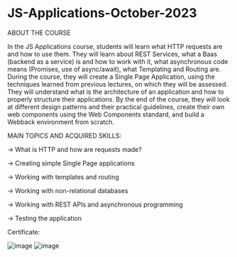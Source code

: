 # JS-Applications-October-2023
ABOUT THE COURSE

In the JS Applications course, students will learn what HTTP requests are and how to use them. They will learn about REST Services, what a Baas (backend as a service) is and how to work with it, what asynchronous code means (Promises, use of async/await), what Templating and Routing are. During the course, they will create a Single Page Application, using the techniques learned from previous lectures, on which they will be assessed. They will understand what is the architecture of an application and how to properly structure their applications. By the end of the course, they will look at different design patterns and their practical guidelines, create their own web components using the Web Components standard, and build a Webback environment from scratch.

MAIN TOPICS AND ACQUIRED SKILLS:

-> What is HTTP and how are requests made?

-> Creating simple Single Page applications

-> Working with templates and routing

-> Working with non-relational databases

-> Working with REST APIs and asynchronous programming

-> Testing the application

Certificate: 

![image](https://github.com/IoanVelev/JS-Applications-June-2023/assets/131281353/644df380-afde-4758-a6a1-551a43a36b65)
![image](https://github.com/IoanVelev/JS-Applications-June-2023/assets/131281353/fa7d8bca-4e6c-4d9d-ba49-a9bdddab23e7)
